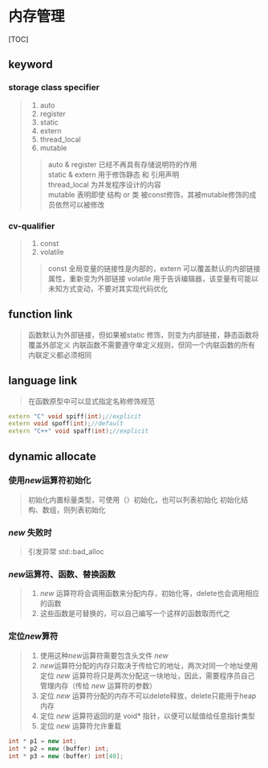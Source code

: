 # 内存管理

[TOC]

## keyword

### storage class specifier
>
> 1. auto
> 2. register
> 3. static
> 4. extern
> 5. thread_local
> 6. mutable
>
> > auto & register 已经不再具有存储说明符的作用  
> > static & extern 用于修饰静态 和 引用声明  
> > thread_local 为并发程序设计的内容  
> > mutable 表明即使 结构 or 类 被const修饰，其被mutable修饰的成员依然可以被修改  

### cv-qualifier
>
> 1. const
> 2. volatile
>
> > const 全局变量的链接性是内部的，extern 可以覆盖默认的内部链接属性，重新变为外部链接
> > volatile 用于告诉编辑器，该变量有可能以未知方式变动，不要对其实现代码优化

## function link
>
> 函数默认为外部链接，但如果被static 修饰，则变为内部链接，静态函数将覆盖外部定义
> 内联函数不需要遵守单定义规则，但同一个内联函数的所有内联定义都必须相同

## language link
>
> 在函数原型中可以显式指定名称修饰规范

```cpp
extern "C" void spiff(int);//explicit
extern void spoff(int);//default
extern "C++" void spaff(int);//explicit
```

## dynamic allocate

### 使用*new*运算符初始化
>
> 初始化内置标量类型，可使用（）初始化，也可以列表初始化
> 初始化结构、数组，则列表初始化

### *new* 失败时
>
> 引发异常 std::bad_alloc

### *new*运算符、函数、替换函数
>
> 1. *new* 运算符将会调用函数来分配内存，初始化等，delete也会调用相应的函数
> 2. 这些函数是可替换的，可以自己编写一个这样的函数取而代之

### 定位*new*算符
>
> 1. 使用这种*new*运算符需要包含头文件 *new*
> 2. *new*运算符分配的内存只取决于传给它的地址，两次对同一个地址使用定位 *new* 运算符将只是两次分配这一块地址，因此，需要程序员自己管理内存（传给 *new* 运算符的参数）
> 3. 定位 *new* 运算符分配的内存不可以delete释放，delete只能用于heap内存
> 4. 定位 *new* 运算符返回的是 void* 指针，以便可以赋值给任意指针类型
> 5. 定位 *new* 运算符允许重载
>
```cpp
int * p1 = new int;
int * p2 = new (buffer) int;
int * p3 = new (buffer) int[40];
```
